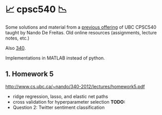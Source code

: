 # :chart_with_upwards_trend: cpsc540 :chart_with_downwards_trend:
Some solutions and material from a [previous offering](http://www.cs.ubc.ca/~nando/540-2013/) of UBC CPSC540 taught by Nando De Freitas. Old online resources (assignments, lecture notes, etc.)

Also [340](http://www.cs.ubc.ca/~nando/340-2012/).

Implementations in MATLAB instead of python.

## 1. Homework 5 
http://www.cs.ubc.ca/~nando/340-2012/lectures/homework5.pdf
- ridge regression, lasso, and elastic net paths
- cross validation for hyperparameter selection
__TODO:__
- Question 2: Twitter sentiment classification
